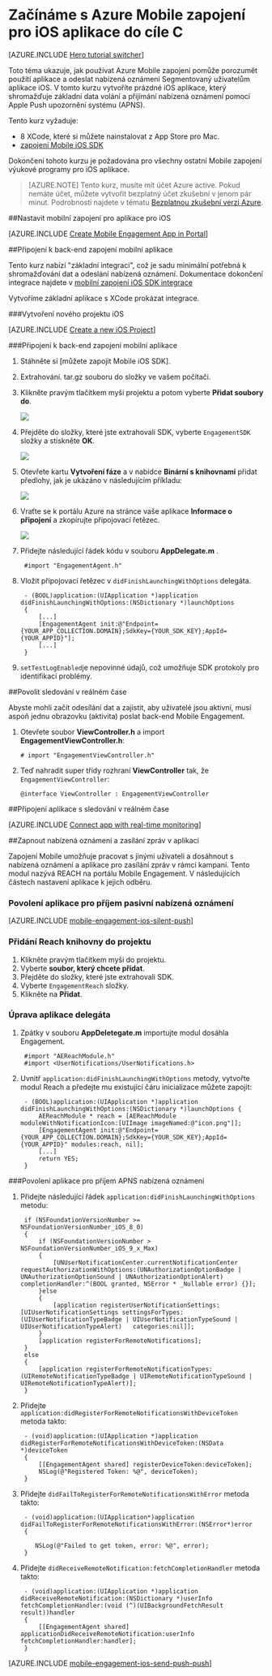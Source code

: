 <properties
    pageTitle="Začínáme s Azure Mobile zapojení pro iOS v cíle C | Microsoft Azure"
    description="Zjistěte, jak pomocí služby Azure Mobile zapojení technologie pro analýzu a nabízených oznámení pro aplikace iOS."
    services="mobile-engagement"
    documentationCenter="mobile"
    authors="piyushjo"
    manager="erikre"
    editor="" />

<tags
    ms.service="mobile-engagement"
    ms.workload="mobile"
    ms.tgt_pltfrm="mobile-ios"
    ms.devlang="objective-c"
    ms.topic="hero-article"
    ms.date="10/05/2016"
    ms.author="piyushjo" />

# <a name="get-started-with-azure-mobile-engagement-for-ios-apps-in-objective-c"></a>Začínáme s Azure Mobile zapojení pro iOS aplikace do cíle C

[AZURE.INCLUDE [Hero tutorial switcher](../../includes/mobile-engagement-hero-tutorial-switcher.md)]

Toto téma ukazuje, jak používat Azure Mobile zapojení pomůže porozumět použití aplikace a odeslat nabízená oznámení Segmentovaný uživatelům aplikace iOS.
V tomto kurzu vytvoříte prázdné iOS aplikace, který shromažďuje základní data volání a přijímání nabízená oznámení pomocí Apple Push upozornění systému (APNS).

Tento kurz vyžaduje:

+ 8 XCode, které si můžete nainstalovat z App Store pro Mac.
+ [zapojení Mobile iOS SDK]

Dokončení tohoto kurzu je požadována pro všechny ostatní Mobile zapojení výukové programy pro iOS aplikace.

> [AZURE.NOTE] Tento kurz, musíte mít účet Azure active. Pokud nemáte účet, můžete vytvořit bezplatný účet zkušební v jenom pár minut. Podrobnosti najdete v tématu [Bezplatnou zkušební verzi Azure](https://azure.microsoft.com/pricing/free-trial/?WT.mc_id=A0E0E5C02&amp;returnurl=http%3A%2F%2Fazure.microsoft.com%2Fen-us%2Fdocumentation%2Farticles%2Fmobile-engagement-ios-get-started).

##<a id="setup-azme"></a>Nastavit mobilní zapojení pro aplikace pro iOS

[AZURE.INCLUDE [Create Mobile Engagement App in Portal](../../includes/mobile-engagement-create-app-in-portal-new.md)]

##<a id="connecting-app"></a>Připojení k back-end zapojení mobilní aplikace

Tento kurz nabízí "základní integraci", což je sadu minimální potřebná k shromažďování dat a odeslání nabízená oznámení. Dokumentace dokončení integrace najdete v [mobilní zapojení iOS SDK integrace](mobile-engagement-ios-sdk-overview.md)

Vytvoříme základní aplikace s XCode prokázat integrace.

###<a name="create-a-new-ios-project"></a>Vytvoření nového projektu iOS

[AZURE.INCLUDE [Create a new iOS Project](../../includes/mobile-engagement-create-new-ios-app.md)]

###<a name="connect-your-app-to-the-mobile-engagement-backend"></a>Připojení k back-end zapojení mobilní aplikace

1. Stáhněte si [můžete zapojit Mobile iOS SDK].
2. Extrahování. tar.gz souboru do složky ve vašem počítači.
3. Klikněte pravým tlačítkem myši projektu a potom vyberte **Přidat soubory do**.

    ![][1]

4. Přejděte do složky, které jste extrahovali SDK, vyberte `EngagementSDK` složky a stiskněte **OK**.

    ![][2]

5. Otevřete kartu **Vytvoření fáze** a v nabídce **Binární s knihovnami** přidat předlohy, jak je ukázáno v následujícím příkladu:

    ![][3]

6. Vraťte se k portálu Azure na stránce vaše aplikace **Informace o připojení** a zkopírujte připojovací řetězec.

    ![][4]

7. Přidejte následující řádek kódu v souboru **AppDelegate.m** .

        #import "EngagementAgent.h"

8. Vložit připojovací řetězec v `didFinishLaunchingWithOptions` delegáta.

        - (BOOL)application:(UIApplication *)application didFinishLaunchingWithOptions:(NSDictionary *)launchOptions
        {
            [...]   
            [EngagementAgent init:@"Endpoint={YOUR_APP_COLLECTION.DOMAIN};SdkKey={YOUR_SDK_KEY};AppId={YOUR_APPID}"];
            [...]
        }

9. `setTestLogEnabled`je nepovinné údajů, což umožňuje SDK protokoly pro identifikaci problémy. 

##<a id="monitor"></a>Povolit sledování v reálném čase

Abyste mohli začít odesílání dat a zajistit, aby uživatelé jsou aktivní, musí aspoň jednu obrazovku (aktivita) poslat back-end Mobile Engagement.

1. Otevřete soubor **ViewController.h** a import **EngagementViewController.h**:

    `# import "EngagementViewController.h"`

2. Teď nahradit super třídy rozhraní **ViewController** tak, že `EngagementViewController`:

    `@interface ViewController : EngagementViewController`

##<a id="monitor"></a>Připojení aplikace s sledování v reálném čase

[AZURE.INCLUDE [Connect app with real-time monitoring](../../includes/mobile-engagement-connect-app-with-monitor.md)]

##<a id="integrate-push"></a>Zapnout nabízená oznámení a zasílání zpráv v aplikaci

Zapojení Mobile umožňuje pracovat s jinými uživateli a dosáhnout s nabízená oznámení a aplikace pro zasílání zpráv v rámci kampaní. Tento modul nazývá REACH na portálu Mobile Engagement.
V následujících částech nastavení aplikace k jejich odběru.

### <a name="enable-your-app-to-receive-silent-push-notifications"></a>Povolení aplikace pro příjem pasivní nabízená oznámení

[AZURE.INCLUDE [mobile-engagement-ios-silent-push](../../includes/mobile-engagement-ios-silent-push.md)]  

### <a name="add-the-reach-library-to-your-project"></a>Přidání Reach knihovny do projektu

1. Klikněte pravým tlačítkem myši do projektu.
2. Vyberte **soubor, který chcete přidat**.
3. Přejděte do složky, které jste extrahovali SDK.
4. Vyberte `EngagementReach` složky.
5. Klikněte na **Přidat**.

### <a name="modify-your-application-delegate"></a>Úprava aplikace delegáta

1. Zpátky v souboru **AppDeletegate.m** importujte modul dosáhla Engagement.

        #import "AEReachModule.h"
        #import <UserNotifications/UserNotifications.h>

2. Uvnitř `application:didFinishLaunchingWithOptions` metody, vytvořte modul Reach a předejte mu existující čáru inicializace můžete zapojit:

        - (BOOL)application:(UIApplication *)application didFinishLaunchingWithOptions:(NSDictionary *)launchOptions {
            AEReachModule * reach = [AEReachModule moduleWithNotificationIcon:[UIImage imageNamed:@"icon.png"]];
            [EngagementAgent init:@"Endpoint={YOUR_APP_COLLECTION.DOMAIN};SdkKey={YOUR_SDK_KEY};AppId={YOUR_APPID}" modules:reach, nil];
            [...]
            return YES;
        }

###<a name="enable-your-app-to-receive-apns-push-notifications"></a>Povolení aplikace pro příjem APNS nabízená oznámení

1. Přidejte následující řádek `application:didFinishLaunchingWithOptions` metodu:

        if (NSFoundationVersionNumber >= NSFoundationVersionNumber_iOS_8_0)
        {
            if (NSFoundationVersionNumber > NSFoundationVersionNumber_iOS_9_x_Max)
            {
                [UNUserNotificationCenter.currentNotificationCenter requestAuthorizationWithOptions:(UNAuthorizationOptionBadge | UNAuthorizationOptionSound | UNAuthorizationOptionAlert) completionHandler:^(BOOL granted, NSError * _Nullable error) {}];
            }else
            {
                [application registerUserNotificationSettings:[UIUserNotificationSettings settingsForTypes:(UIUserNotificationTypeBadge | UIUserNotificationTypeSound | UIUserNotificationTypeAlert)   categories:nil]];
            }
            [application registerForRemoteNotifications];
        }
        else
        {
            [application registerForRemoteNotificationTypes:(UIRemoteNotificationTypeBadge | UIRemoteNotificationTypeSound | UIRemoteNotificationTypeAlert)];
        }

2. Přidejte `application:didRegisterForRemoteNotificationsWithDeviceToken` metoda takto:

        - (void)application:(UIApplication *)application didRegisterForRemoteNotificationsWithDeviceToken:(NSData *)deviceToken
        {
            [[EngagementAgent shared] registerDeviceToken:deviceToken];
            NSLog(@"Registered Token: %@", deviceToken);
        }

3. Přidejte `didFailToRegisterForRemoteNotificationsWithError` metoda takto:

        - (void)application:(UIApplication*)application didFailToRegisterForRemoteNotificationsWithError:(NSError*)error
        {
           
           NSLog(@"Failed to get token, error: %@", error);
        }

4. Přidejte `didReceiveRemoteNotification:fetchCompletionHandler` metoda takto:

        - (void)application:(UIApplication *)application didReceiveRemoteNotification:(NSDictionary *)userInfo fetchCompletionHandler:(void (^)(UIBackgroundFetchResult result))handler
        {
            [[EngagementAgent shared] applicationDidReceiveRemoteNotification:userInfo fetchCompletionHandler:handler];
        }

[AZURE.INCLUDE [mobile-engagement-ios-send-push-push](../../includes/mobile-engagement-ios-send-push.md)]

<!-- URLs. -->
[Zapojení Mobile iOS SDK]: http://aka.ms/qk2rnj

<!-- Images. -->
[1]: ./media/mobile-engagement-ios-get-started/xcode-add-files.png
[2]: ./media/mobile-engagement-ios-get-started/xcode-select-engagement-sdk.png
[3]: ./media/mobile-engagement-ios-get-started/xcode-build-phases.png
[4]: ./media/mobile-engagement-ios-get-started/app-connection-info-page.png

